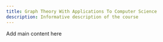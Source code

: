```yaml
---
title: Graph Theory With Applications To Computer Science
description: Informative description of the course
---
```


Add main content here